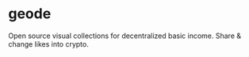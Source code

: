 # geode
Open source visual collections for decentralized basic income. Share &amp; change likes into crypto.
